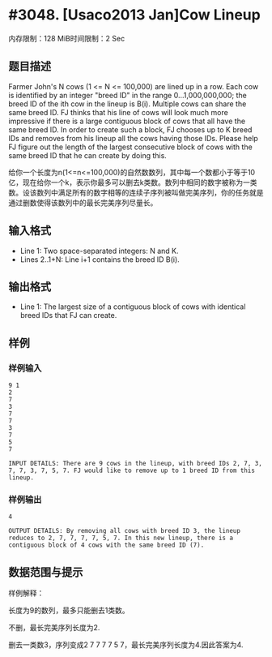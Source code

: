 # #3048. [Usaco2013 Jan]Cow Lineup 

内存限制：128 MiB时间限制：2 Sec

## 题目描述

 Farmer John's N cows (1 <= N <= 100,000) are lined up in a row. Each cow is identified by an integer "breed ID" in the range 0...1,000,000,000; the breed ID of the ith cow in the lineup is B(i). Multiple cows can share the same breed ID. FJ thinks that his line of cows will look much more impressive if there is a large contiguous block of cows that all have the same breed ID. In order to create such a block, FJ chooses up to K breed IDs and removes from his lineup all the cows having those IDs. Please help FJ figure out the length of the largest consecutive block of cows with the same breed ID that he can create by doing this. 

给你一个长度为n(1<=n<=100,000)的自然数数列，其中每一个数都小于等于10亿，现在给你一个k，表示你最多可以删去k类数。数列中相同的数字被称为一类数。设该数列中满足所有的数字相等的连续子序列被叫做完美序列，你的任务就是通过删数使得该数列中的最长完美序列尽量长。

## 输入格式

* Line 1: Two space-separated integers: N and K. 
* Lines 2..1+N: Line i+1 contains the breed ID B(i). 


## 输出格式


* Line 1: The largest size of a contiguous block of cows with identical breed IDs that FJ can create.

## 样例

### 样例输入

    
    9 1 
    2 
    7 
    3 
    7 
    7 
    3 
    7 
    5 
    7 
    
    INPUT DETAILS: There are 9 cows in the lineup, with breed IDs 2, 7, 3, 7, 7, 3, 7, 5, 7. FJ would like to remove up to 1 breed ID from this lineup. 
    
    

### 样例输出

    
    4 
    
    OUTPUT DETAILS: By removing all cows with breed ID 3, the lineup reduces to 2, 7, 7, 7, 7, 5, 7. In this new lineup, there is a contiguous block of 4 cows with the same breed ID (7). 
    
    

## 数据范围与提示

样例解释：

  长度为9的数列，最多只能删去1类数。

  不删，最长完美序列长度为2.

  删去一类数3，序列变成2 7 7 7 7 5 7，最长完美序列长度为4.因此答案为4.
